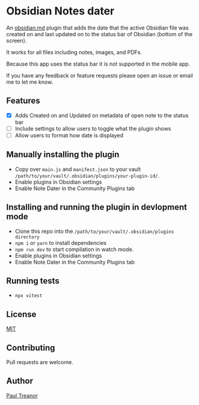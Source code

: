 # Obsidian Notes dater 

An [obsidian.md](https://obsidian.md) plugin that adds the date that the active Obsidian file was created on and last updated on to the status bar of Obsidian (bottom of the screen). 

It works for all files including notes, images, and PDFs. 

Because this app uses the status bar it is not supported in the mobile app. 

If you have any feedback or feature requests please open an issue or email me to let me know. 

## Features 
- [x] Adds Created on and Updated on metadata of open note to the status bar 
- [ ] Include settings to allow users to toggle what the plugin shows 
- [ ] Allow users to format how date is displayed

## Manually installing the plugin

- Copy over `main.js` and `manifest.json` to your vault `/path/to/your/vault/.obsidian/plugins/your-plugin-id/`.
- Enable plugins in Obsidian settings
- Enable Note Dater in the Community Plugins tab

## Installing and running the plugin in devlopment mode

- Clone this repo into the `/path/to/your/vault/.obsidian/plugins directory`
- `npm i` or `yarn` to install dependencies
- `npm run dev` to start compilation in watch mode.
- Enable plugins in Obsidian settings
- Enable Note Dater in the Community Plugins tab

## Running tests
- `npx vitest`

## License
[MIT](https://choosealicense.com/licenses/mit/)

## Contributing
Pull requests are welcome.

## Author 
[Paul Treanor](https://paultreanor.com)

